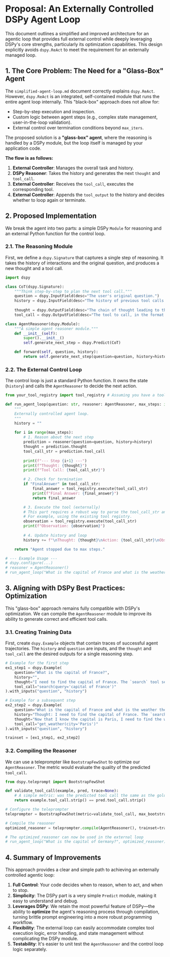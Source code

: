 # Proposal: An Externally Controlled DSPy Agent Loop

This document outlines a simplified and improved architecture for an agentic loop that provides full external control while deeply leveraging DSPy's core strengths, particularly its optimization capabilities. This design explicitly avoids `dspy.ReAct` to meet the requirement for an externally managed loop.

## 1. The Core Problem: The Need for a "Glass-Box" Agent

The `simplified-agent-loop.md` document correctly explains `dspy.ReAct`. However, `dspy.ReAct` is an integrated, self-contained module that runs the entire agent loop internally. This "black-box" approach does not allow for:
- Step-by-step execution and inspection.
- Custom logic between agent steps (e.g., complex state management, user-in-the-loop validation).
- External control over termination conditions beyond `max_iters`.

The proposed solution is a **"glass-box" agent**, where the reasoning is handled by a DSPy module, but the loop itself is managed by your application code.

**The flow is as follows:**
1.  **External Controller**: Manages the overall task and history.
2.  **DSPy Reasoner**: Takes the history and generates the next `thought` and `tool_call`.
3.  **External Controller**: Receives the `tool_call`, executes the corresponding tool.
4.  **External Controller**: Appends the `tool_output` to the history and decides whether to loop again or terminate.

## 2. Proposed Implementation

We break the agent into two parts: a simple DSPy `Module` for reasoning and an external Python function for the control loop.

### 2.1. The Reasoning Module

First, we define a `dspy.Signature` that captures a single step of reasoning. It takes the history of interactions and the original question, and produces a new thought and a tool call.

```python
import dspy

class CoT(dspy.Signature):
    """Think step-by-step to plan the next tool call."""
    question = dspy.InputField(desc="The user's original question.")
    history = dspy.InputField(desc="The history of previous tool calls and observations.")
    
    thought = dspy.OutputField(desc="The chain of thought leading to the next action.")
    tool_call = dspy.OutputField(desc="The tool to call, in the format `ToolName(param='value')`.")

class AgentReasoner(dspy.Module):
    """A simple agent reasoner module."""
    def __init__(self):
        super().__init__()
        self.generate_next_step = dspy.Predict(CoT)

    def forward(self, question, history):
        return self.generate_next_step(question=question, history=history)
```

### 2.2. The External Control Loop

The control loop is just a standard Python function. It owns the state (`history`) and calls the `AgentReasoner` to decide the next action.

```python
from your_tool_registry import tool_registry # Assuming you have a tool registry

def run_agent_loop(question: str, reasoner: AgentReasoner, max_steps: int = 5):
    """
    Externally controlled agent loop.
    """
    history = ""
    
    for i in range(max_steps):
        # 1. Reason about the next step
        prediction = reasoner(question=question, history=history)
        thought = prediction.thought
        tool_call_str = prediction.tool_call
        
        print(f"--- Step {i+1} ---")
        print(f"Thought: {thought}")
        print(f"Tool Call: {tool_call_str}")

        # 2. Check for termination
        if "FinalAnswer" in tool_call_str:
            final_answer = tool_registry.execute(tool_call_str)
            print(f"Final Answer: {final_answer}")
            return final_answer

        # 3. Execute the tool (externally)
        # This part requires a robust way to parse the tool_call_str and execute it.
        # For example, using the existing tool registry.
        observation = tool_registry.execute(tool_call_str)
        print(f"Observation: {observation}")
        
        # 4. Update history and loop
        history += f"\nThought: {thought}\nAction: {tool_call_str}\nObservation: {observation}"

    return "Agent stopped due to max steps."

# --- Example Usage ---
# dspy.configure(...)
# reasoner = AgentReasoner()
# run_agent_loop("What is the capital of France and what is the weather there?", reasoner)
```

## 3. Aligning with DSPy Best Practices: Optimization

This "glass-box" approach remains fully compatible with DSPy's optimization. We can compile the `AgentReasoner` module to improve its ability to generate correct and efficient tool calls.

### 3.1. Creating Training Data

First, create `dspy.Example` objects that contain traces of successful agent trajectories. The `history` and `question` are inputs, and the `thought` and `tool_call` are the desired outputs for a single reasoning step.

```python
# Example for the first step
ex1_step1 = dspy.Example(
    question="What is the capital of France?",
    history="",
    thought="I need to find the capital of France. The `search` tool seems appropriate for this.",
    tool_call="search(query='capital of France')"
).with_inputs("question", "history")

# Example for a subsequent step
ex2_step2 = dspy.Example(
    question="What is the capital of France and what is the weather there?",
    history="Thought: I need to find the capital of France. The `search` tool seems appropriate.\nAction: search(query='capital of France')\nObservation: The capital of France is Paris.",
    thought="Now that I know the capital is Paris, I need to find the weather there. The `get_weather` tool is perfect for this.",
    tool_call="get_weather(city='Paris')"
).with_inputs("question", "history")

trainset = [ex1_step1, ex2_step2]
```

### 3.2. Compiling the Reasoner

We can use a teleprompter like `BootstrapFewShot` to optimize our `AgentReasoner`. The metric would evaluate the quality of the predicted `tool_call`.

```python
from dspy.teleprompt import BootstrapFewShot

def validate_tool_call(example, pred, trace=None):
    # A simple metric: was the predicted tool call the same as the gold one?
    return example.tool_call.strip() == pred.tool_call.strip()

# Configure the teleprompter
teleprompter = BootstrapFewShot(metric=validate_tool_call, max_bootstrapped_demos=2)

# Compile the reasoner
optimized_reasoner = teleprompter.compile(AgentReasoner(), trainset=trainset)

# The optimized_reasoner can now be used in the external loop
# run_agent_loop("What is the capital of Germany?", optimized_reasoner)
```

## 4. Summary of Improvements

This approach provides a clear and simple path to achieving an externally controlled agentic loop:

1.  **Full Control**: Your code decides when to reason, when to act, and when to stop.
2.  **Simplicity**: The DSPy part is a very simple `Predict` module, making it easy to understand and debug.
3.  **Leverages DSPy**: We retain the most powerful feature of DSPy—the ability to **optimize** the agent's reasoning process through compilation, turning brittle prompt engineering into a more robust programming workflow.
4.  **Flexibility**: The external loop can easily accommodate complex tool execution logic, error handling, and state management without complicating the DSPy module.
5.  **Testability**: It's easier to unit test the `AgentReasoner` and the control loop logic separately.
